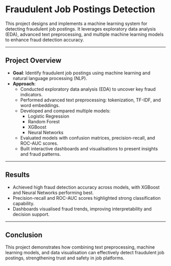# Fraudulent Job Postings Detection

This project designs and implements a machine learning system for detecting fraudulent job postings. It leverages exploratory data analysis (EDA), advanced text preprocessing, and multiple machine learning models to enhance fraud detection accuracy.

---

## Project Overview
- **Goal**: Identify fraudulent job postings using machine learning and natural language processing (NLP).
- **Approach**:  
  - Conducted exploratory data analysis (EDA) to uncover key fraud indicators.  
  - Performed advanced text preprocessing: tokenization, TF-IDF, and word embeddings.  
  - Developed and compared multiple models:  
    - Logistic Regression  
    - Random Forest  
    - XGBoost  
    - Neural Networks  
  - Evaluated models with confusion matrices, precision-recall, and ROC-AUC scores.  
  - Built interactive dashboards and visualisations to present insights and fraud patterns.  

---


## Results
- Achieved high fraud detection accuracy across models, with XGBoost and Neural Networks performing best.  
- Precision-recall and ROC-AUC scores highlighted strong classification capability.  
- Dashboards visualised fraud trends, improving interpretability and decision support.  

---

## Conclusion
This project demonstrates how combining text preprocessing, machine learning models, and data visualisation can effectively detect fraudulent job postings, strengthening trust and safety in job platforms.
